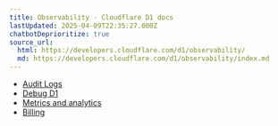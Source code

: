 ```yaml
---
title: Observability · Cloudflare D1 docs
lastUpdated: 2025-04-09T22:35:27.000Z
chatbotDeprioritize: true
source_url:
  html: https://developers.cloudflare.com/d1/observability/
  md: https://developers.cloudflare.com/d1/observability/index.md
---
```


* [Audit Logs](https://developers.cloudflare.com/d1/observability/audit-logs/)
* [Debug D1](https://developers.cloudflare.com/d1/observability/debug-d1/)
* [Metrics and analytics](https://developers.cloudflare.com/d1/observability/metrics-analytics/)
* [Billing](https://developers.cloudflare.com/d1/observability/billing/)

